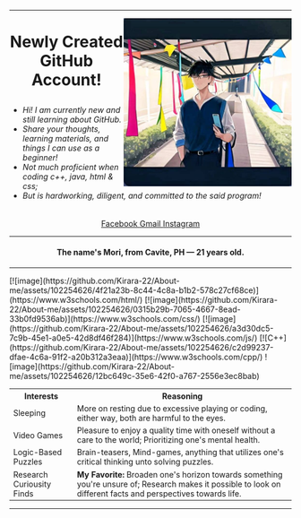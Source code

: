 <hr>
<img align="right" width="300" height="300" src = "https://github.com/Kirara-22/About-me/blob/main/images/mee.jpg?raw=true"> 
<h1><p align = "center"> Newly Created GitHub Account! </p> </h1> 
 <h6> <ul> 
  <li> Hi! I am currently new and still learning about GitHub. </li>
  <li> Share your thoughts, learning materials, and things I can use as a beginner! </li>
  <li> Not much proficient when coding c++, java, html & css;</li>
  <li> But is hardworking, diligent, and committed to the said program!</li>
</ul> </h6> 

<p align = "center" ><a href = "https://www.facebook.com/yuichi.yuichi22/"> Facebook </a>
<a href ="https://mail.google.com/mail/u/0/#inbox?compose=DmwnWrRnXvVGMHCfFvtjgNplsqnzdlSmDwgwgkqLSTGDZGnPSjpqfcNJhtGjdPCBFxmRLcLbFjkV"> Gmail </a>
<a href = "https://www.instagram.com/remnant.mori/"> Instagram </a> </p>


<hr>
<h4> <p align ="center"> The name's Mori, from Cavite, PH — 21 years old. </p></h4>
<hr>
[![image](https://github.com/Kirara-22/About-me/assets/102254626/4f21a23b-8c44-4c8a-b1b2-578c27cf68ce)](https://www.w3schools.com/html/)
[![image](https://github.com/Kirara-22/About-me/assets/102254626/0315b29b-7065-4667-8ead-33b0fd9536ab)](https://www.w3schools.com/css/)
[![image](https://github.com/Kirara-22/About-me/assets/102254626/a3d30dc5-7c9b-45e1-a0e5-42d8df46f284)](https://www.w3schools.com/js/)
[![C++](https://github.com/Kirara-22/About-me/assets/102254626/c2d99237-dfae-4c6a-91f2-a20b312a3eaa)](https://www.w3schools.com/cpp/)
![image](https://github.com/Kirara-22/About-me/assets/102254626/12bc649c-35e6-42f0-a767-2556e3ec8bab)





<table>
    <th>Interests</th>
      <th> Reasoning </th>
    <tr>
  <td>Sleeping</td>
        <td> More on resting due to excessive playing or coding, either way, both are harmful to the eyes.</td>
        </tr>
    <tr>
  <td>Video Games</td>
         <td> Pleasure to enjoy a quality time with oneself without a care to the world; Prioritizing one's mental health. </td>
    </tr>
    <tr>
  <td>Logic-Based Puzzles </td>
        <td>Brain-teasers, Mind-games, anything that utilizes one's critical thinking unto solving puzzles.</td>
    </tr>
    <tr>
  <td>Research Curiousity Finds</td>
         <td><b>My Favorite:</b> Broaden one's horizon towards something you're unsure of; Research makes it possible to look on different facts and perspectives towards life. </td>
    </tr>
</table>
<hr>



